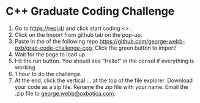# C++ Graduate Coding Challenge


1. Go to https://repl.it/ and click start coding <> .
2. Click on the Import from github tab on the pop-up.
3. Paste in the of the following repo https://github.com/george-webb-oxb/grad-code-challenge-cpp. Click the green button to import!
4. Wait for the page to load up.
5. Hit the run button. You should see “Hello!” in the consol if everything is working. 
6. 1 hour to do the challenge.
7. At the end, click the vertical … at the top of the file explorer. Download your code as a zip file. Rename the zip file with your name. Email the .zip file to george.webb@oxbotica.com.